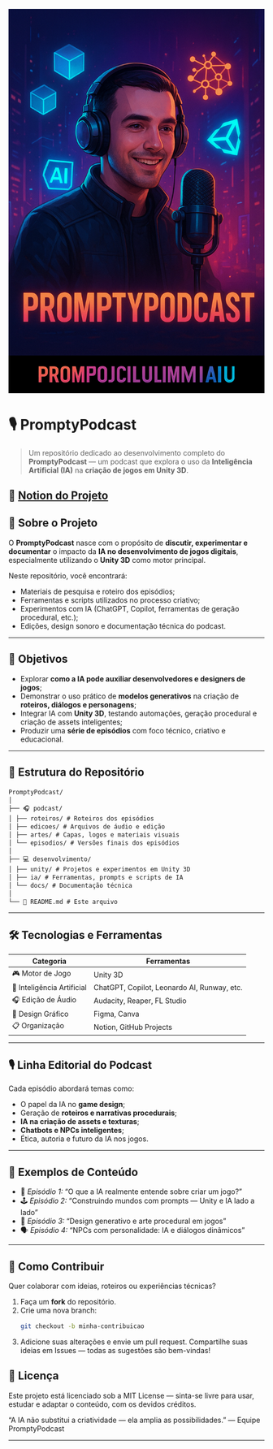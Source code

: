 ![Podcaster](https://github.com/1LeoAlves/PromptyPodcast/blob/main/Assets/capa.png)

# 🎙️ PromptyPodcast

> Um repositório dedicado ao desenvolvimento completo do **PromptyPodcast** — um podcast que explora o uso da **Inteligência Artificial (IA)** na **criação de jogos em Unity 3D**.

🔗 [Notion do Projeto](https://www.notion.so/PP-PromptyPodcast-27f74741d6618018839cd178100192a8?source=copy_link)
---

## 🧠 Sobre o Projeto

O **PromptyPodcast** nasce com o propósito de **discutir, experimentar e documentar** o impacto da **IA no desenvolvimento de jogos digitais**, especialmente utilizando o **Unity 3D** como motor principal.

Neste repositório, você encontrará:

- Materiais de pesquisa e roteiro dos episódios;  
- Ferramentas e scripts utilizados no processo criativo;  
- Experimentos com IA (ChatGPT, Copilot, ferramentas de geração procedural, etc.);  
- Edições, design sonoro e documentação técnica do podcast.

---

## 🎯 Objetivos

- Explorar **como a IA pode auxiliar desenvolvedores e designers de jogos**;  
- Demonstrar o uso prático de **modelos generativos** na criação de **roteiros, diálogos e personagens**;  
- Integrar IA com **Unity 3D**, testando automações, geração procedural e criação de assets inteligentes;  
- Produzir uma **série de episódios** com foco técnico, criativo e educacional.

---

## 🧩 Estrutura do Repositório

````
PromptyPodcast/
│
├── 🎧 podcast/
│ ├── roteiros/ # Roteiros dos episódios
│ ├── edicoes/ # Arquivos de áudio e edição
│ ├── artes/ # Capas, logos e materiais visuais
│ └── episodios/ # Versões finais dos episódios
│
├── 💻 desenvolvimento/
│ ├── unity/ # Projetos e experimentos em Unity 3D
│ ├── ia/ # Ferramentas, prompts e scripts de IA
│ └── docs/ # Documentação técnica
│
└── 📄 README.md # Este arquivo
````

---

## 🛠️ Tecnologias e Ferramentas

| Categoria              | Ferramentas |
|------------------------|-------------|
| 🎮 Motor de Jogo       | Unity 3D |
| 🤖 Inteligência Artificial | ChatGPT, Copilot, Leonardo AI, Runway, etc. |
| 🎧 Edição de Áudio      | Audacity, Reaper, FL Studio |
| 🎨 Design Gráfico       | Figma, Canva |
| 📋 Organização          | Notion, GitHub Projects |

---

## 🎙️ Linha Editorial do Podcast

Cada episódio abordará temas como:

- O papel da IA no **game design**;  
- Geração de **roteiros e narrativas procedurais**;  
- **IA na criação de assets e texturas**;  
- **Chatbots e NPCs inteligentes**;  
- Ética, autoria e futuro da IA nos jogos.

---

## 🤖 Exemplos de Conteúdo

- 🧩 *Episódio 1:* “O que a IA realmente entende sobre criar um jogo?”  
- 🕹️ *Episódio 2:* “Construindo mundos com prompts — Unity e IA lado a lado”  
- 🎨 *Episódio 3:* “Design generativo e arte procedural em jogos”  
- 🗣️ *Episódio 4:* “NPCs com personalidade: IA e diálogos dinâmicos”

---

## 📢 Como Contribuir

Quer colaborar com ideias, roteiros ou experiências técnicas?

1. Faça um **fork** do repositório.  
2. Crie uma nova branch:  
   ```bash
   git checkout -b minha-contribuicao
3. Adicione suas alterações e envie um pull request.
Compartilhe suas ideias em Issues — todas as sugestões são bem-vindas!

## 🧾 Licença

Este projeto está licenciado sob a MIT License — sinta-se livre para usar, estudar e adaptar o conteúdo, com os devidos créditos.

“A IA não substitui a criatividade — ela amplia as possibilidades.”
— Equipe PromptyPodcast


---
